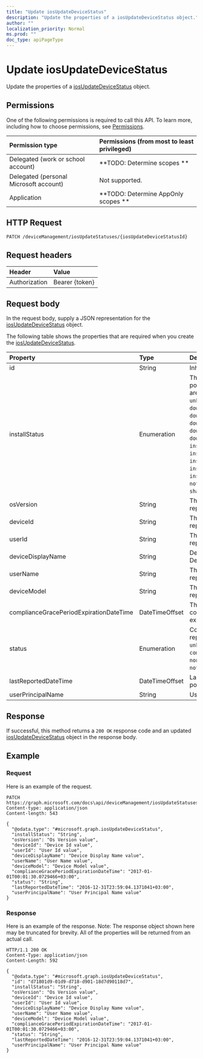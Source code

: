 ```yaml
---
title: "Update iosUpdateDeviceStatus"
description: "Update the properties of a iosUpdateDeviceStatus object."
author: ""
localization_priority: Normal
ms.prod: ""
doc_type: apiPageType
---
```


# Update iosUpdateDeviceStatus

Update the properties of a [iosUpdateDeviceStatus](../resources/iosupdatedevicestatus.md) object.

## Permissions
One of the following permissions is required to call this API. To learn more, including how to choose permissions, see [Permissions](/concepts/permissions-reference.md).

|Permission type|Permissions (from most to least privileged)|
|:---|:---|
|Delegated (work or school account)|**TODO: Determine scopes **|
|Delegated (personal Microsoft account)|Not supported.|
|Application|**TODO: Determine AppOnly scopes **|

## HTTP Request
<!-- {
  "blockType": "ignored"
}
-->
``` http
PATCH /deviceManagement/iosUpdateStatuses/{iosUpdateDeviceStatusId}
```

## Request headers
|Header|Value|
|:---|:---|
|Authorization|Bearer {token}|

## Request body
In the request body, supply a JSON representation for the [iosUpdateDeviceStatus](../resources/iosUpdateDeviceStatus.md) object.

The following table shows the properties that are required when you create the [iosUpdateDeviceStatus](../resources/iosupdatedevicestatus.md).

|Property|Type|Description|
|:---|:---|:---|
|id|String| Inherited from [entity](../resources/entity.md)|
|installStatus|Enumeration|The installation status of the policy report. Possible values are: `success`, `available`, `idle`, `unknown`, `downloading`, `downloadFailed`, `downloadRequiresComputer`, `downloadInsufficientSpace`, `downloadInsufficientPower`, `downloadInsufficientNetwork`, `installing`, `installInsufficientSpace`, `installInsufficientPower`, `installPhoneCallInProgress`, `installFailed`, `notSupportedOperation`, `sharedDeviceUserLoggedInError`.|
|osVersion|String|The device version that is being reported.|
|deviceId|String|The device id that is being reported.|
|userId|String|The User id that is being reported.|
|deviceDisplayName|String|Device name of the DevicePolicyStatus.|
|userName|String|The User Name that is being reported|
|deviceModel|String|The device model that is being reported|
|complianceGracePeriodExpirationDateTime|DateTimeOffset|The DateTime when device compliance grace period expires|
|status|Enumeration|Compliance status of the policy report. Possible values are: `unknown`, `notApplicable`, `compliant`, `remediated`, `nonCompliant`, `error`, `conflict`, `notAssigned`.|
|lastReportedDateTime|DateTimeOffset|Last modified date time of the policy report.|
|userPrincipalName|String|UserPrincipalName.|



## Response
If successful, this method returns a `200 OK` response code and an updated [iosUpdateDeviceStatus](../resources/iosupdatedevicestatus.md) object in the response body.

## Example

### Request
Here is an example of the request.
<!-- {
  "blockType": "request",
  "name": "update_iosupdatedevicestatus"
}
-->
``` http
PATCH https://graph.microsoft.com/docs\api/deviceManagement/iosUpdateStatuses/{iosUpdateDeviceStatusId}
Content-type: application/json
Content-length: 543

{
  "@odata.type": "#microsoft.graph.iosUpdateDeviceStatus",
  "installStatus": "String",
  "osVersion": "Os Version value",
  "deviceId": "Device Id value",
  "userId": "User Id value",
  "deviceDisplayName": "Device Display Name value",
  "userName": "User Name value",
  "deviceModel": "Device Model value",
  "complianceGracePeriodExpirationDateTime": "2017-01-01T00:01:30.0729466+03:00",
  "status": "String",
  "lastReportedDateTime": "2016-12-31T23:59:04.1371041+03:00",
  "userPrincipalName": "User Principal Name value"
}
```

### Response
Here is an example of the response. Note: The response object shown here may be truncated for brevity. All of the properties will be returned from an actual call.
<!-- {
  "blockType": "response",
  "truncated": true
}
-->
``` http
HTTP/1.1 200 OK
Content-Type: application/json
Content-Length: 592

{
  "@odata.type": "#microsoft.graph.iosUpdateDeviceStatus",
  "id": "d71801d9-01d9-d718-d901-18d7d90118d7",
  "installStatus": "String",
  "osVersion": "Os Version value",
  "deviceId": "Device Id value",
  "userId": "User Id value",
  "deviceDisplayName": "Device Display Name value",
  "userName": "User Name value",
  "deviceModel": "Device Model value",
  "complianceGracePeriodExpirationDateTime": "2017-01-01T00:01:30.0729466+03:00",
  "status": "String",
  "lastReportedDateTime": "2016-12-31T23:59:04.1371041+03:00",
  "userPrincipalName": "User Principal Name value"
}
```

